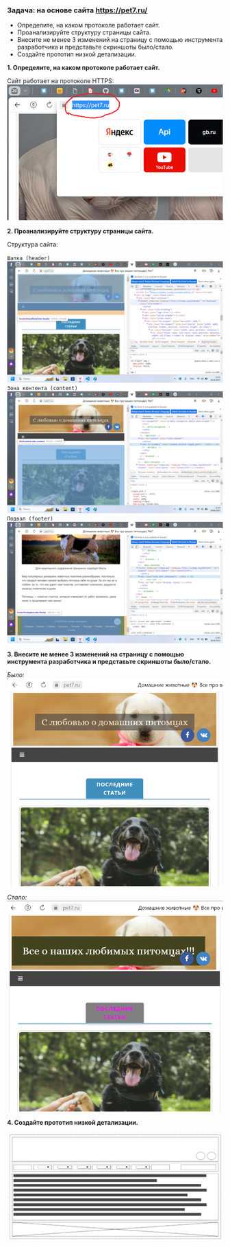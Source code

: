 ### Задача: на основе сайта https://pet7.ru/
- Определите, на каком протоколе работает сайт.
- Проанализируйте структуру страницы сайта.
- Внесите не менее 3 изменений на страницу с помощью инструмента разработчика и представьте скриншоты было/стало.
- Создайте прототип низкой детализации.



**1. Определите, на каком протоколе работает сайт.**

Сайт работает на протоколе HTTPS: ![Протокол сайта](site_protocol.png)


**2. Проанализируйте структуру страницы сайта.**

Структура сайта:

`Шапка (header)` ![Шапка](header.png)
`Зона контента (content)` ![Зона контента](content.png)
`Подвал (footer)` ![Подвал](footer.png)


**3. Внесите не менее 3 изменений на страницу с помощью инструмента разработчика и представьте скриншоты было/стало.**

*Было:* ![Было](it_was.png)


*Стало:* ![Стало](it_became.png)


**4. Создайте прототип низкой детализации.**

![Прототип низкой детализации](prototype_site.png)